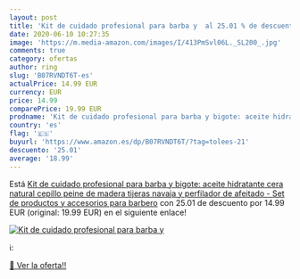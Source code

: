 ```yaml
---
layout: post
title: 'Kit de cuidado profesional para barba y  al 25.01 % de descuento'
date: 2020-06-10 10:27:35
image: 'https://m.media-amazon.com/images/I/413PmSvl06L._SL200_.jpg'
comments: true
category: ofertas
author: ring
slug: 'B07RVNDT6T-es'
actualPrice: 14.99 EUR
currency: EUR
price: 14.99
comparePrice: 19.99 EUR
prodname: 'Kit de cuidado profesional para barba y bigote: aceite hidratante  cera natural  cepillo  peine de madera  tijeras  navaja y perfilador de afeitado - Set de productos y accesorios para barbero'
country: 'es'
flag: '🇪🇸'
buyurl: 'https://www.amazon.es/dp/B07RVNDT6T/?tag=tolees-21'
descuento: '25.01'
average: '18.99'
---
```


Está [Kit de cuidado profesional para barba y bigote: aceite hidratante  cera natural  cepillo  peine de madera  tijeras  navaja y perfilador de afeitado - Set de productos y accesorios para barbero](https://www.amazon.es/dp/B07RVNDT6T/?tag=tolees-21) con 25.01 de descuento por 14.99 EUR (original: 19.99 EUR) en el siguiente enlace!

[![Kit de cuidado profesional para barba y ](https://m.media-amazon.com/images/I/413PmSvl06L._SL200_.jpg)](https://www.amazon.es/dp/B07RVNDT6T/?tag=tolees-21)

ℹ️:


[🛒 Ver la oferta!!](https://www.amazon.es/dp/B07RVNDT6T/?tag=tolees-21)
